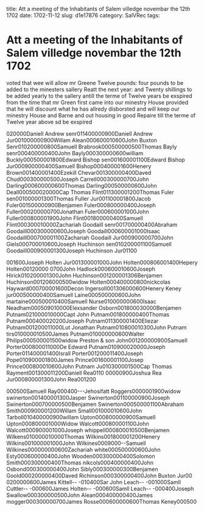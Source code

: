 title: Att a meeting of the Inhabitants of Salem villedge novembar the 12th 1702
date: 1702-11-12
slug: d1e17876
category: SalVRec
tags: 


<div markdown class="doc" id="d1e17876">


# Att a meeting of the Inhabitants of Salem villedge novembar the 12th 1702 

voted that wee will allow mr Greene Twelve pounds: four pounds to be added to the minesters sallery Reatt the next year: and Twenty shillings to be added yearly to the sallery antill the terme of Twelve years be exspired from the time that mr Green first came into our minestry House provided that he will discount what he has allredy disborsted and will keep our minestry House and Barne and out housing in good Repaire till the terme of Twelve year above sd be exspired

020000Daniell Andrew senr011400000900Daniell Andrew Jur001000000900Willam Alean000600010600John Buxton Senr010200000800Samuell Brabrook000500000500Thomas Bayly senr000400000400John Bayly000300000600william Buckly000500001800Edward Bishop sen001600001100Edward Bishop Jur000900000400Samuell Bishop000400001600Henery Brown001400001400Ezekill Chevar001300000400Daved Chud000300000500Joseph Carrell000300000700John Darling000600000600Thomas Darling000500000600John Deall000500020000Cap Thomas Flint011300001200Thomas Fuler sen001000001300Thomas Fuller Jur001100001800Jacob Fuler001500000900Benjamen Fuler000800000400Joseph Fuller000200000700Jonathan Fuler000600001000John Fuller000800001900John Flint001800000400Samuell Flint000300010000Zachariah Goodaill senr001700000400Abraham Goodaill000300000600Joseph Goodaill000600001000Isaac Goodaill000700001100Zachariah Goodaill Jur000900000700John Giels000700010600Joseph Huchinson sen010200001100Samuell Goodaill000900001300Joseph Huchinson Jur01100

001600Joseph Holten Jur001300001000John Holten000806001400Hepery Holten00120000 0700John Hadlock000600010600Joseph Hirick010200001300John Huchinson001200001306Benjamen Huchinson001206000500widow Holten000400000800nickcolas Hayward000700001600Decon Ingersoll001306000600Henery Keney jur000500000400Samuell Laine000500000600John martaine000500010400Samuell Nurse010000000600Isaac Neadham000509010000Elexsander Osborn001800030000Benjamen Putnam021000010000Capt John Putnam001800000400Thomas Putnam000400020200Joseph Putnam011300001400Eliezar Putnam001200011000Lut Jonathan Putnam010800010300John Putnam tirs010000010500James Putnam010000000600Walter Philips000500001500widow Preston & son John001200000900Samuell Porter000800011000De Edward Putnam010900020000Joseph Porter011400001400Israll Porter001200011400Joseph Pope010900001800James Prince001600001100Josep Prince000800010600John Putnam Ju010300001500Cap Thomas Rayment001300011200Daniell Rea0110 00000900Joshua Rea Jur000800001300John Rea001200

000500Samuell Ray000400---Jehosifatt Roggers0000001900widow swinerton001400001300Jasper Swinerton001100000900Joseph Swinerton000700000500Benjamen Swinerton000500001100Abraham Smith000900001200Willam Small001000010600John Tarboll010400000900willam Upton000800000900Samuell Upton000800001000Widow Walcott000800001100John Walcott000900001000Joseph whippell000800010500Benjamen Wilkens010000010000Thomas Wilkins001800001200Henery Wilkins001000001000John Wilkines0009000--Samuell Wilkines000000000600Zachariah white000500000600John Esty000600000400John Wooden000300000400Solomon Smith000300000400Thomas nikcols000400000400John Osbond000300000400John Sibly000300000300Benjamen Goold000200000400Daved Richinson000300000400John Buxton Jur00 0200000600James Kittell-- -010400Sar John Leach-- -001000Samll Cuttler-- -000600James Holten-- -000600Samll Leach-- -000400Joseph Swallow000300000500John Alean000400000400James mogger000300000700James Rosse000600000600Thomas Keney000500
</div>